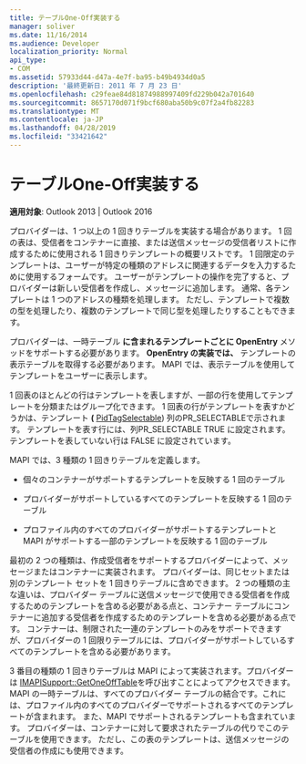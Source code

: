 ```yaml
---
title: テーブルOne-Off実装する
manager: soliver
ms.date: 11/16/2014
ms.audience: Developer
localization_priority: Normal
api_type:
- COM
ms.assetid: 57933d44-d47a-4e7f-ba95-b49b4934d0a5
description: '最終更新日: 2011 年 7 月 23 日'
ms.openlocfilehash: c29feae84d81874988997409fd229b042a701640
ms.sourcegitcommit: 8657170d071f9bcf680aba50b9c07f2a4fb82283
ms.translationtype: MT
ms.contentlocale: ja-JP
ms.lasthandoff: 04/28/2019
ms.locfileid: "33421642"
---
```

# <a name="implementing-one-off-tables"></a>テーブルOne-Off実装する

**適用対象**: Outlook 2013 | Outlook 2016 
  
プロバイダーは、1 つ以上の 1 回きりテーブルを実装する場合があります。 1 回の表は、受信者をコンテナーに直接、または送信メッセージの受信者リストに作成するために使用される 1 回きりテンプレートの概要リストです。 1 回限定のテンプレートは、ユーザーが特定の種類のアドレスに関連するデータを入力するために使用するフォームです。 ユーザーがテンプレートの操作を完了すると、プロバイダーは新しい受信者を作成し、メッセージに追加します。 通常、各テンプレートは 1 つのアドレスの種類を処理します。 ただし、テンプレートで複数の型を処理したり、複数のテンプレートで同じ型を処理したりすることもできます。 
  
プロバイダーは、一時テーブル **に含まれるテンプレートごとに OpenEntry** メソッドをサポートする必要があります。 **OpenEntry の実装では、** テンプレートの表示テーブルを取得する必要があります。 MAPI では、表示テーブルを使用してテンプレートをユーザーに表示します。 
  
1 回表のほとんどの行はテンプレートを表しますが、一部の行を使用してテンプレートを分類またはグループ化できます。 1 回表の行がテンプレートを表すかどうかは、テンプレート **(** [PidTagSelectable](pidtagselectable-canonical-property.md)) 列のPR_SELECTABLEで示されます。 テンプレートを表す行には、列PR_SELECTABLE TRUE に設定されます。テンプレートを表していない行は FALSE に設定されています。
  
MAPI では、3 種類の 1 回きりテーブルを定義します。
  
- 個々のコンテナーがサポートするテンプレートを反映する 1 回のテーブル
    
- プロバイダーがサポートしているすべてのテンプレートを反映する 1 回のテーブル 
    
- プロファイル内のすべてのプロバイダーがサポートするテンプレートと MAPI がサポートする一部のテンプレートを反映する 1 回のテーブル
    
最初の 2 つの種類は、作成受信者をサポートするプロバイダーによって、メッセージまたはコンテナーに実装されます。 プロバイダーは、同じセットまたは別のテンプレート セットを 1 回きりテーブルに含めできます。 2 つの種類の主な違いは、プロバイダー テーブルに送信メッセージで使用できる受信者を作成するためのテンプレートを含める必要がある点と、コンテナー テーブルにコンテナーに追加する受信者を作成するためのテンプレートを含める必要がある点です。 コンテナーは、制限された一連のテンプレートのみをサポートできますが、プロバイダーの 1 回限りテーブルには、プロバイダーがサポートしているすべてのテンプレートを含める必要があります。
  
3 番目の種類の 1 回きりテーブルは MAPI によって実装されます。プロバイダーは [IMAPISupport::GetOneOffTable](imapisupport-getoneofftable.md)を呼び出すことによってアクセスできます。 MAPI の一時テーブルは、すべてのプロバイダー テーブルの結合です。これには、プロファイル内のすべてのプロバイダーでサポートされるすべてのテンプレートが含まれます。 また、MAPI でサポートされるテンプレートも含まれています。 プロバイダーは、コンテナーに対して要求されたテーブルの代りでこのテーブルを使用できます。 ただし、この表のテンプレートは、送信メッセージの受信者の作成にも使用できます。
  

